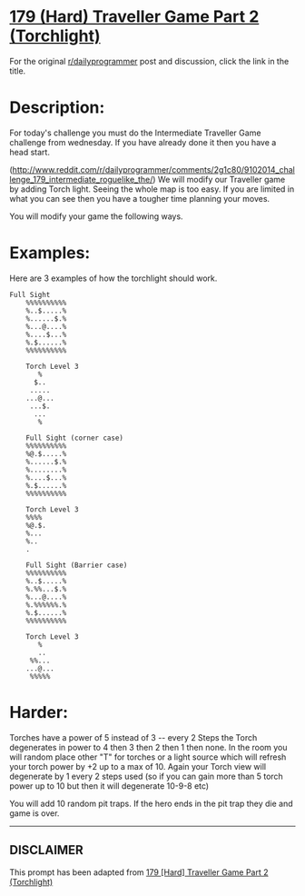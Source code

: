 # [179 (Hard) Traveller Game Part 2 (Torchlight)](https://www.reddit.com/r/dailyprogrammer/comments/2g7ucz/9122014_challenge_179_hard_traveller_game_part_2/)

For the original [r/dailyprogrammer](https://www.reddit.com/r/dailyprogrammer/) post and discussion, click the link in the title.

# Description:
For today's challenge you must do the Intermediate Traveller Game challenge from wednesday. If you have already done it then you have a head start.

(http://www.reddit.com/r/dailyprogrammer/comments/2g1c80/9102014_challenge_179_intermediate_roguelike_the/)
We will modify our Traveller game by adding Torch light. Seeing the whole map is too easy. If you are limited in what you can see then you have a tougher time planning your moves.

You will modify your game the following ways.

# Examples:
Here are 3 examples of how the torchlight should work. 


```
Full Sight
    %%%%%%%%%%
    %..$.....%
    %......$.%
    %...@....%
    %....$...%
    %.$......%
    %%%%%%%%%%

    Torch Level 3
       %
      $..
     .....
    ...@...
     ...$.
      ...
       %     

    Full Sight (corner case)
    %%%%%%%%%%
    %@.$.....%
    %......$.%
    %........%
    %....$...%
    %.$......%
    %%%%%%%%%%

    Torch Level 3
    %%%%
    %@.$.
    %...
    %..
    .

    Full Sight (Barrier case)
    %%%%%%%%%%
    %..$.....%
    %.%%...$.%
    %...@....%
    %.%%%%%%.%
    %.$......%
    %%%%%%%%%%

    Torch Level 3
       %
       ..
     %%...
    ...@...
     %%%%%
```
# Harder:
Torches have a power of 5 instead of 3 -- every 2 Steps the Torch degenerates in power to 4 then 3 then 2 then 1 then none. In the room you will random place other "T" for torches or a light source which will refresh your torch power by +2 up to a max of 10. Again your Torch view will degenerate by 1 every 2 steps used (so if you can gain more than 5 torch power up to 10 but then it will degenerate 10-9-8 etc)

You will add 10 random pit traps. If the hero ends in the pit trap they die and game is over. 


----
## **DISCLAIMER**
This prompt has been adapted from [179 [Hard] Traveller Game Part 2 (Torchlight)](https://www.reddit.com/r/dailyprogrammer/comments/2g7ucz/9122014_challenge_179_hard_traveller_game_part_2/
)

